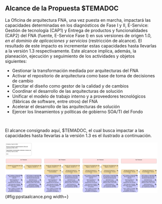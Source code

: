 ## Alcance de la Propuesta $TEMADOC
La Oficina de arquitectura FNA, una vez puesta en marcha, impactará las capacidades determinadas en los diagnósticos de Fase I y II, E-Service: Gestión de tecnología (CAP1) y Entrega de productos y funcionalidades (CAP2) del FNA (fuente, E-Service Fase I) en sus versiones de origen 1.0, _en el dominio de aplicaciones y servicios_ (restricción de alcance). El resultado de este impacto es incrementar estas capacidades hasta llevarlas a la versión 1.3 respectivamente. Este alcance implica, además, la planeación, ejecución y seguimiento de los actividades y objetos siguientes:

- Gestionar la transformación mediada por arquitecturas del FNA
- Activar el repositorio de arquitectura como base de toma de decisiones de cambio
- Ejercitar el diseño como gestor de la calidad y de cambios
- Coordinar el desarrollo de las arquitecturas de solución
- Unificar el modelo de trabajo interno y a proveedores tecnológicos (fábricas de software, entre otros) del FNA
- Acelerar el desarrollo de las arquitecturas de solución​
- Ejercer los lineamientos y políticas de gobierno​ SOA/TI del Fondo

<br>

El alcance consignado aquí, $TEMADOC, el cual busca impactar a las capacidades hasta llevarlas a la versión 1.3 es el ilustrado a continuación.

![Vista de evolución de capacidades, versión 1.3, dentro del alcance del proyecto de implementación de la oficina de arquitectura, E-Service, Fase III, 2023.)](images/ppstaalcance.png){#fig:ppstaalcance.png width=}

<br>
